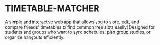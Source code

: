 # TIMETABLE-MATCHER
A simple and interactive web app that allows you to store, edit, and compare friends' timetables to find common free slots easily! Designed for students and groups who want to sync schedules, plan group studies, or organize hangouts efficiently.
